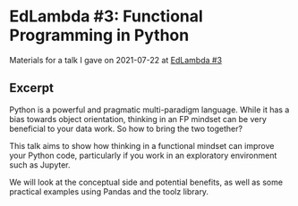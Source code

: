 # EdLambda #3: Functional Programming in Python
Materials for a talk I gave on 2021-07-22 at [EdLambda #3](https://www.meetup.com/EdLambda/events/278423103/)

## Excerpt
Python is a powerful and pragmatic multi-paradigm language. While it has a bias towards object orientation, thinking in an FP mindset can be very beneficial to your data work. So how to bring the two together?

This talk aims to show how thinking in a functional mindset can improve your Python code, particularly if you work in an exploratory environment such as Jupyter.

We will look at the conceptual side and potential benefits, as well as some practical examples using Pandas and the toolz library.

